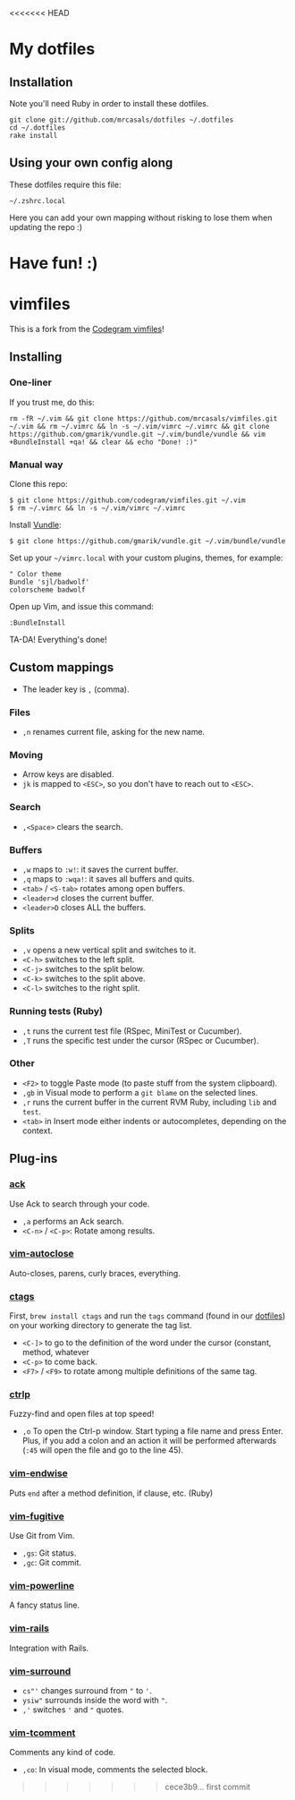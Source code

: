 <<<<<<< HEAD
# My dotfiles

## Installation

Note you'll need Ruby in order to install these dotfiles.

```
git clone git://github.com/mrcasals/dotfiles ~/.dotfiles
cd ~/.dotfiles
rake install
```

## Using your own config along

These dotfiles require this file:

```
~/.zshrc.local
```

Here you can add your own mapping without risking to lose them when updating the repo :)

Have fun! :)
=======
# vimfiles

This is a fork from the [Codegram
vimfiles](https://github.com/codegram/vimfiles)!

## Installing

### One-liner

If you trust me, do this:

    rm -fR ~/.vim && git clone https://github.com/mrcasals/vimfiles.git ~/.vim && rm ~/.vimrc && ln -s ~/.vim/vimrc ~/.vimrc && git clone https://github.com/gmarik/vundle.git ~/.vim/bundle/vundle && vim +BundleInstall +qa! && clear && echo "Done! :)"

### Manual way

Clone this repo:

    $ git clone https://github.com/codegram/vimfiles.git ~/.vim
    $ rm ~/.vimrc && ln -s ~/.vim/vimrc ~/.vimrc

Install [Vundle](https://github.com/gmarik/vundle):

    $ git clone https://github.com/gmarik/vundle.git ~/.vim/bundle/vundle

Set up your `~/vimrc.local` with your custom plugins, themes, for example:

    " Color theme
    Bundle 'sjl/badwolf'
    colorscheme badwolf

Open up Vim, and issue this command:

    :BundleInstall

TA-DA! Everything's done!

## Custom mappings

* The leader key is `,` (comma).

### Files

* `,n` renames current file, asking for the new name.

### Moving
* Arrow keys are disabled.
* `jk` is mapped to `<ESC>`, so you don't have to reach out to `<ESC>`.

### Search
* `,<Space>` clears the search.

### Buffers
* `,w` maps to `:w!`: it saves the current buffer.
* `,q` maps to `:wqa!`: it saves all buffers and quits.
* `<tab>` / `<S-tab>` rotates among open buffers.
* `<leader>d` closes the current buffer.
* `<leader>D` closes ALL the buffers.

### Splits
* `,v` opens a new vertical split and switches to it.
* `<C-h>` switches to the left split.
* `<C-j>` switches to the split below.
* `<C-k>` switches to the split above.
* `<C-l>` switches to the right split.

### Running tests (Ruby)

* `,t` runs the current test file (RSpec, MiniTest or Cucumber).
* `,T` runs the specific test under the cursor (RSpec or Cucumber).

### Other

* `<F2>` to toggle Paste mode (to paste stuff from the system clipboard).
* `,gb` in Visual mode to perform a `git blame` on the selected lines.
* `,r` runs the current buffer in the current RVM Ruby, including `lib` and
  `test`.
* `<tab>` in Insert mode either indents or autocompletes, depending on the
  context.

## Plug-ins

### [ack](https://github.com/mileszs/ack.vim)

Use Ack to search through your code.

* `,a` performs an Ack search.
* `<C-n>` / `<C-p>`: Rotate among results.

### [vim-autoclose](https://github.com/Townk/vim-autoclose)

Auto-closes, parens, curly braces, everything.

### [ctags](https://github.com/vim-scripts/ctags)

First, `brew install ctags` and run the `tags` command (found in our
[dotfiles](http://github.com/codegram/dotfiles)) on your working directory to
generate the tag list.

* `<C-]>` to go to the definition of the word under the cursor (constant,
  method, whatever
* `<C-p>` to come back.
* `<F7>` / `<F9>` to rotate among multiple definitions of the same tag.

### [ctrlp](https://github.com/kien/ctrlp)

Fuzzy-find and open files at top speed!

* `,o` To open the Ctrl-p window. Start typing a file name and press Enter.
  Plus, if you add a colon and an action it will be performed afterwards
  (`:45` will open the file and go to the line 45).

### [vim-endwise](https://github.com/tpope/vim-endwise)

Puts `end` after a method definition, if clause, etc. (Ruby)

### [vim-fugitive](https://github.com/tpope/vim-powerline)

Use Git from Vim.

* `,gs`: Git status.
* `,gc`: Git commit.

### [vim-powerline](https://github.com/Lokaltog/vim-powerline)

A fancy status line.

### [vim-rails](https://github.com/tpope/vim-rails)

Integration with Rails.

### [vim-surround](https://github.com/tpope/vim-surround)

* `cs"'` changes surround from `"` to `'`.
* `ysiw"` surrounds inside the word with `"`.
* `,'` switches `'` and `"` quotes.

### [vim-tcomment](https://github.com/jmartindf/vim-tcomment)

Comments any kind of code.

* `,co`: In visual mode, comments the selected block.
>>>>>>> cece3b9... first commit

